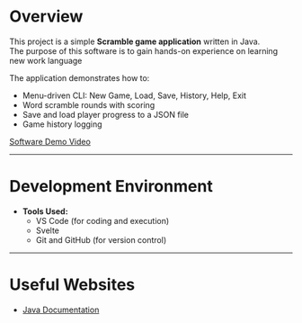 # Overview

This project is a simple **Scramble game application** written in Java.  
The purpose of this software is to gain hands-on experience on learning new work language

The application demonstrates how to:
- Menu-driven CLI: New Game, Load, Save, History, Help, Exit
- Word scramble rounds with scoring
- Save and load player progress to a JSON file
- Game history logging



[Software Demo Video](https://www.loom.com/share/2db403f7e45548a4881ad8d166002358?sid=972d57f6-e727-4371-959f-b6fd397e11c5)

---

# Development Environment

- **Tools Used:**
  - VS Code (for coding and execution)  
  - Svelte
  - Git and GitHub (for version control)  


---

# Useful Websites

- [Java Documentation](https://www.w3schools.com/java/)  
